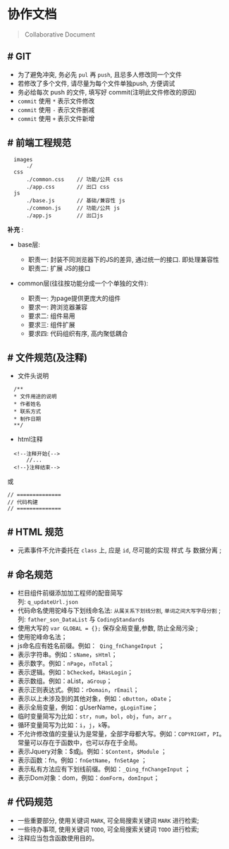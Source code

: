 
# 协作文档

> Collaborative Document


## \# GIT

- 为了避免冲突, 务必先 ` pul ` 再 ` push `, 且忌多人修改同一个文件
- 若修改了多个文件, 请尽量为每个文件单独push, 方便调试
- 务必给每次 push 的文件, 填写好 commit(注明此文件修改的原因)
- ` commit ` 使用 ` * ` 表示文件修改
- ` commit ` 使用 ` - ` 表示文件删减
- ` commit ` 使用 ` + ` 表示文件新增


## \# 前端工程规范

```
  images
      ./
  css
      ./common.css    // 功能/公共 css
      ./app.css       // 出口 css
  js  
      ./base.js       // 基础/兼容性 js
      ./common.js     // 功能/公共 js
      ./app.js        // 出口js
```

**补充** :
- base层:
  - 职责一: 封装不同浏览器下的JS的差异, 通过统一的接口. 即处理兼容性
  - 职责二: 扩展 JS的接口

- common层(往往按功能分成一个个单独的文件):
  - 职责一: 为page提供更庞大的组件
  - 要求一: 跨浏览器兼容
  - 要求二: 组件易用
  - 要求三: 组件扩展
  - 要求四: 代码组织有序, 高内聚低耦合

## \# 文件规范(及注释)

- 文件头说明
```
  /**
  * 文件用途的说明
  * 作者姓名
  * 联系方式
  * 制作日期
  **/
```

- html注释
```
  <!--注释开始{-->
      //...
  <!--}注释结束-->
```
或
```
// ==============
// 代码构建
// ==============
```

## \# HTML 规范

- 元素事件不允许委托在 ` class ` 上, 应是 ` id `,  尽可能的实现 样式 与 数据分离 ;


## \# 命名规范

- 栏目组件前缀添加加工程师的配音简写  
  列: ` q_updateUrl.json ` 
- 代码命名使用驼峰与下划线命名法: ` 从属关系下划线分割 `, ` 单词之间大写字母分割 ` ; 
  列: ` father_son_DataList ` 与 ` CodingStandards `
- 使用大写的 ` var GLOBAL = {}; ` 保存全局变量,参数, 防止全局污染 ;
- 使用驼峰命名法；
- js命名应有姓名前缀。例如：` Qing_fnChangeInput` ；
- 表示字符串。例如：` sName `，` sHtml `；
- 表示数字。例如：` nPage `，` nTotal `；
- 表示逻辑。例如：` bChecked `，` bHasLogin `；
- 表示数组。例如：aList，` aGroup `；
- 表示正则表达式。例如：` rDomain `，` rEmail `；
- 表示以上未涉及到的其他对象，例如：` oButton `，` oDate `；
- 表示全局变量，例如：gUserName，` gLoginTime `；
- 临时变量简写为比如：` str `，` num `，` bol `，` obj `，` fun `，` arr ` 。
- 循环变量简写为比如：` i `，` j `，` k `等。
- 不允许修改值的变量认为是常量，全部字母都大写。例如：` COPYRIGHT `，` PI `。常量可以存在于函数中，也可以存在于全局。
- 表示Jquery对象：\$或j。例如：` $Content `，` $Module ` ；
- 表示函数：fn。例如：` fnGetName `，` fnSetAge ` ；
- 表示私有方法应有下划线前缀。例如：` _Qing_fnChangeInput ` ；
- 表示Dom对象：dom，例如：` domForm `，` domInput `；


## \# 代码规范

- 一些重要部分, 使用关键词 ` MARK `, 可全局搜索关键词 ` MARK ` 进行检索;
- 一些待办事项, 使用关键词 ` TODO `, 可全局搜索关键词 ` TODO ` 进行检索;
- 注释应当包含函数使用目的。
